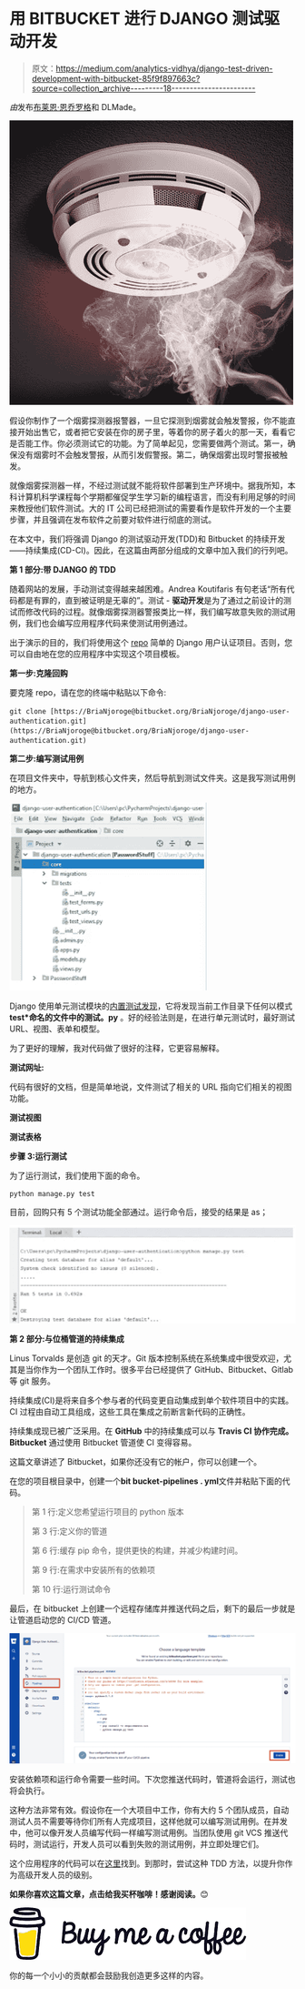 # 用 BITBUCKET 进行 DJANGO 测试驱动开发

> 原文：<https://medium.com/analytics-vidhya/django-test-driven-development-with-bitbucket-85f9f897663c?source=collection_archive---------18----------------------->

*由*发布[布莱恩·恩乔罗格](http://brianjoroge.herokuapp.com/)和 DLMade。

![](img/99a49085d73c1a6ff6e6ceadff4693ee.png)

假设你制作了一个烟雾探测器报警器，一旦它探测到烟雾就会触发警报，你不能直接开始出售它，或者把它安装在你的房子里，等着你的房子着火的那一天，看看它是否能工作。你必须测试它的功能。为了简单起见，您需要做两个测试。第一，确保没有烟雾时不会触发警报，从而引发假警报。第二，确保烟雾出现时警报被触发。

就像烟雾探测器一样，不经过测试就不能将软件部署到生产环境中。据我所知，本科计算机科学课程每个学期都催促学生学习新的编程语言，而没有利用足够的时间来教授他们软件测试。大的 IT 公司已经把测试的需要看作是软件开发的一个主要步骤，并且强调在发布软件之前要对软件进行彻底的测试。

在本文中，我们将强调 Django 的测试驱动开发(TDD)和 Bitbucket 的持续开发——持续集成(CD-CI)。因此，在这篇由两部分组成的文章中加入我们的行列吧。

**第 1 部分:带 DJANGO 的 TDD**

随着网站的发展，手动测试变得越来越困难。Andrea Koutifaris 有句老话“所有代码都是有罪的，直到被证明是无辜的”。测试 - **驱动开发**是为了通过之前设计的测试而修改代码的过程。就像烟雾探测器警报类比一样，我们编写故意失败的测试用例，我们也会编写应用程序代码来使测试用例通过。

出于演示的目的，我们将使用这个 [repo](https://bitbucket.org/BriaNjoroge/django-user-authentication/src/master/) 简单的 Django 用户认证项目。否则，您可以自由地在您的应用程序中实现这个项目模板。

**第一步:克隆回购**

要克隆 repo，请在您的终端中粘贴以下命令:

`git clone [https://BriaNjoroge@bitbucket.org/BriaNjoroge/django-user-authentication.git](https://BriaNjoroge@bitbucket.org/BriaNjoroge/django-user-authentication.git)`

**第二步:编写测试用例**

在项目文件夹中，导航到核心文件夹，然后导航到测试文件夹。这是我写测试用例的地方。

![](img/fefa67b88fa47a63d49dc8217ded6fd4.png)

Django 使用单元测试模块的[内置测试发现](https://docs.python.org/3/library/unittest.html#unittest-test-discovery)，它将发现当前工作目录下任何以模式 **test*命名的文件中的测试。py** 。好的经验法则是，在进行单元测试时，最好测试 URL、视图、表单和模型。

为了更好的理解，我对代码做了很好的注释，它更容易解释。

**测试网址:**

代码有很好的文档，但是简单地说，文件测试了相关的 URL 指向它们相关的视图功能。

**测试视图**

**测试表格**

**步骤 3:运行测试**

为了运行测试，我们使用下面的命令。

```
python manage.py test
```

目前，回购只有 5 个测试功能全部通过。运行命令后，接受的结果是 as；

![](img/c57ba4c2f89bbb121ae7e761edf28444.png)

**第 2 部分:与位桶管道的持续集成**

Linus Torvalds 是创造 git 的天才。Git 版本控制系统在系统集成中很受欢迎，尤其是当你作为一个团队工作时。很多平台已经提供了 GitHub、Bitbucket、Gitlab 等 git 服务。

持续集成(CI)是将来自多个参与者的代码变更自动集成到单个软件项目中的实践。CI 过程由自动工具组成，这些工具在集成之前断言新代码的正确性。

持续集成现已被广泛采用。在 **GitHub** 中的持续集成可以与 **Travis CI 协作完成。Bitbucket** 通过使用 Bitbucket 管道使 CI 变得容易。

这篇文章讲述了 Bitbucket，如果你还没有它的帐户，你可以创建一个。

在您的项目根目录中，创建一个**bit bucket-pipelines . yml**文件并粘贴下面的代码。

> 第 1 行:定义您希望运行项目的 python 版本
> 
> 第 3 行:定义你的管道
> 
> 第 6 行:缓存 pip 命令，提供更快的构建，并减少构建时间。
> 
> 第 9 行:在需求中安装所有的依赖项
> 
> 第 10 行:运行测试命令

最后，在 bitbucket 上创建一个远程存储库并推送代码之后，剩下的最后一步就是让管道启动您的 CI/CD 管道。

![](img/afb2785de5e9a25bdb24b5a2e667d577.png)

安装依赖项和运行命令需要一些时间。下次您推送代码时，管道将会运行，测试也将会执行。

这种方法非常有效。假设你在一个大项目中工作，你有大约 5 个团队成员，自动测试人员不需要等待你们所有人完成项目，这样他就可以编写测试用例。在并发中，他可以像开发人员编写代码一样编写测试用例。当团队使用 git VCS 推送代码时，测试运行，开发人员可以看到失败的测试用例，并立即处理它们。

这个应用程序的代码可以在[这里](https://bitbucket.org/BriaNjoroge/django-user-authentication/src/master/)找到。到那时，尝试这种 TDD 方法，以提升你作为高级开发人员的级别。

**如果你喜欢这篇文章，点击给我买杯咖啡！感谢阅读。**😊

[![](img/226d333c001f2bdbc8bc791892ea31ec.png)](https://www.payumoney.com/paybypayumoney/#/147695053B73CAB82672E715A52F9AA5)

你的每一个小小的贡献都会鼓励我创造更多这样的内容。